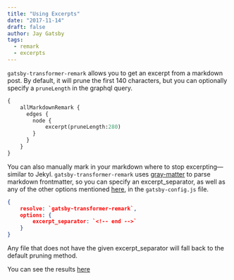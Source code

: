 ```yaml
---
title: "Using Excerpts"
date: "2017-11-14"
draft: false
author: Jay Gatsby
tags:
  - remark
  - excerpts
---
```


`gatsby-transformer-remark` allows you to get an excerpt from a markdown post. By default, it will prune the first 140 characters, but you can optionally specify a `pruneLength` in the graphql query.

```graphql
{
	allMarkdownRemark {
	  edges {
	    node {
	    	excerpt(pruneLength:280)
	    }
	  }
	}
}
```

You can also manually mark in your markdown where to stop excerpting—similar to Jekyl. `gatsby-transformer-remark` uses [gray-matter]() to parse markdown frontmatter, so you can specify an excerpt_separator, as well as any of the other options mentioned [here](), in the `gatsby-config.js` file.

```json
{
    resolve: `gatsby-transformer-remark`,
    options: {
        excerpt_separator: `<!-- end -->`
    }
}
```

Any file that does not have the given excerpt_separator will fall back to the default pruning method.

You can see the results [here](/excerpt-example)